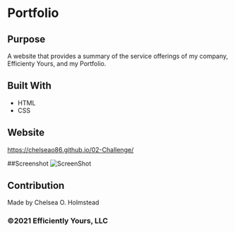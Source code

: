 # Portfolio

## Purpose
A website that provides a summary of the service offerings of my company, Efficienty Yours, and my Portfolio. 

## Built With
* HTML
* CSS

## Website
 https://chelseao86.github.io/02-Challenge/


##Screenshot
![ScreenShot](./Assets/images/02-challenge.jpg)

## Contribution
Made by Chelsea O. Holmstead

### ©️2021 Efficiently Yours, LLC
